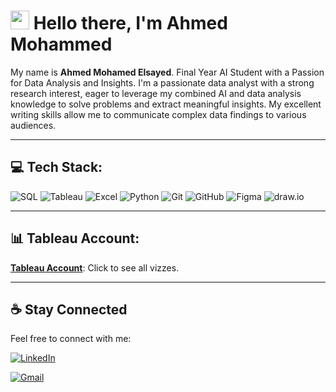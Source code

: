 # <img src="https://media.giphy.com/media/hvRJCLFzcasrR4ia7z/giphy.gif" width="30px"> Hello there, I'm Ahmed Mohammed

My name is **Ahmed Mohamed Elsayed**. Final Year AI Student with a Passion for Data Analysis and Insights.
I'm a passionate data analyst with a strong research interest, eager to leverage my combined AI and data analysis knowledge to solve problems and extract meaningful insights. My excellent writing skills allow me to communicate complex data findings to various audiences.

---

## 💻 Tech Stack:

![SQL](https://img.shields.io/badge/SQL-%230074C1.svg?style=for-the-badge&logo=sqlite&logoColor=white)
![Tableau](https://img.shields.io/badge/Tableau-%23E97627.svg?style=for-the-badge&logo=Tableau&logoColor=white)
![Excel](https://img.shields.io/badge/Microsoft%20Excel-%23217346.svg?style=for-the-badge&logo=microsoft-excel&logoColor=white)
![Python](https://img.shields.io/badge/Python-%233776AB.svg?style=for-the-badge&logo=python&logoColor=white)
![Git](https://img.shields.io/badge/Git-%23F05033.svg?style=for-the-badge&logo=git&logoColor=white)
![GitHub](https://img.shields.io/badge/GitHub-%23181717.svg?style=for-the-badge&logo=github&logoColor=white)
![Figma](https://img.shields.io/badge/Figma-%23F24E1E.svg?style=for-the-badge&logo=figma&logoColor=white)
![draw.io](https://img.shields.io/badge/Draw.io-%230078D4.svg?style=for-the-badge&logo=diagrams.net&logoColor=white)

---

##  📊 Tableau Account:

**[Tableau Account](https://public.tableau.com/app/profile/ahmed.mohamed2019)**: Click to see all vizzes. 

---

## ☕ Stay Connected

Feel free to connect with me:

[![LinkedIn](https://img.shields.io/badge/LinkedIn-%230077B5.svg?style=for-the-badge&logo=linkedin&logoColor=white)](https://www.linkedin.com/in/ahmed-mohammed-112637344/)

[![Gmail](https://img.shields.io/badge/Gmail-D14836?style=for-the-badge&logo=gmail&logoColor=white)](mailto:ahmedelsayed6542404@gmail.com)



